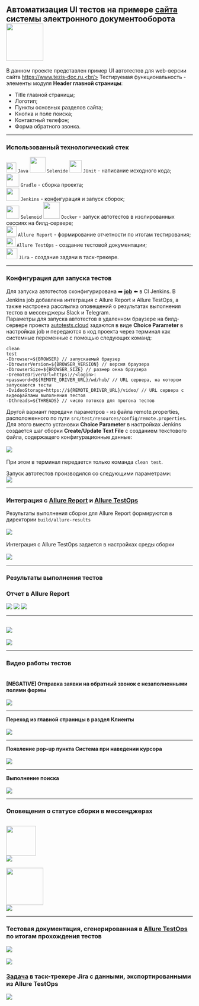 ## Автоматизация UI тестов на примере [сайта](https://www.tezis-doc.ru/) системы электронного документооборота <img src="src/test/resources/images/logos/tezis.svg" width="100" />
В данном проекте представлен пример UI автотестов для web-версии сайта https://www.tezis-doc.ru.<br/>
Тестируемая функциональность - элементы модуля **Header главной страницы**:
- Title главной страницы;
- Логотип;
- Пункты основных разделов сайта;
- Кнопка и поле поиска;
- Контактный телефон;
- Форма обратного звонка.
---
### Использованный технологический стек
<img src="src/test/resources/images/logos/java.svg" width="27" /> `Java` 
<img src="src/test/resources/images/logos/selenide.svg" width="42" /> `Selenide` 
<img src="src/test/resources/images/logos/junit.svg" width="33" /> `JUnit` - написание исходного кода;<br/>
<img src="src/test/resources/images/logos/gradle.svg" width="35" height="35" /> `Gradle` - сборка проекта;<br/>
<img src="src/test/resources/images/logos/jenkins.svg" width="35" height="35" /> `Jenkins` - конфигурация и запуск сборок;<br/>
<img src="src/test/resources/images/logos/selenoid.svg" width="35" /> `Selenoid` 
<img src="src/test/resources/images/logos/docker.svg" width="45" /> `Docker` - запуск автотестов в изолированных сессиях на билд-сервере;<br/>
<img src="src/test/resources/images/logos/allure.svg" width="28" /> `Allure Report` - формирование отчетности по итогам тестирования;<br/>
<img src="src/test/resources/images/logos/allure_testops.svg" width="24.5" /> `Allure TestOps` - создание тестовой документации;<br/>
<img src="src/test/resources/images/logos/jira.svg" width="30" /> `Jira` - создание задачи в таск-трекере.


---
### Конфигурация для запуска тестов
Для запуска автотестов сконфигурирована :arrow_right: **[job](https://jenkins.autotests.cloud/job/08-WakeUpTheo-Tezis/)** :arrow_left: в CI Jenkins. В Jenkins job добавлена интеграция с Allure Report и Allure TestOps, а также настроена расслылка оповещений о результатах выполнения тестов в мессенджеры Slack и Telegram.<br/>
Параметры для запуска автотестов в удаленном браузере на билд-сервере проекта [autotests.cloud](https://selenoid.autotests.cloud/) задаются в виде **Choice Parameter** в настройках job и передаются в код проекта через терминал как системные переменные с помощью следующих команд:

```
clean
test
-Dbrowser=${BROWSER} // запускаемый браузер
-DbrowserVersion=${BROWSER_VERSION} // версия браузера
-DbrowserSize=${BROWSER_SIZE} // размер окна браузера
-DremoteDriverUrl=https://<login>:<password>@${REMOTE_DRIVER_URL}/wd/hub/ // URL сервера, на котором запускаются тесты
-DvideoStorage=https://${REMOTE_DRIVER_URL}/video/ // URL сервера с видеофайлами выполнения тестов
-Dthreads=${THREADS} // число потоков для прогона тестов
```
Другой вариант передачи параметров - из файла remote.properties, расположенного по пути `src/test/resources/config/remote.properties`. Для этого вместо установки **Choice Parameter** в настройках Jenkins создается шаг сборки **Create/Update Text File** с созданием текстового файла, содержащего конфигурационные данные:<br/><br/>
![](src/test/resources/images/screenshots/remote_properties.png)<br/><br/>
При этом в терминал передается только команда `clean test`.


Запуск автотестов производился со следующими параметрами:<br/>
![](src/test/resources/images/screenshots/build_params.png)

---
### Интеграция с [Allure Report](https://docs.qameta.io/allure-report/) и [Allure TestOps](https://docs.qameta.io/allure-testops/)
Результаты выполнения сборки для Allure Report формируются в директории `build/allure-results`<br/><br/>
![](src/test/resources/images/screenshots/allure_task.png)<br/><br/>
Интеграция с Allure TestOps задается в настройках среды сборки<br/><br/>
![](src/test/resources/images/screenshots/allure-server.png)

---
### Результаты выполнения тестов


### Отчет в Allure Report
![](src/test/resources/images/screenshots/allure_3.png)
![](src/test/resources/images/screenshots/allure_4.png)
![](src/test/resources/images/screenshots/allure_5.png)

---
![](src/test/resources/images/screenshots/allure_1.png)
---
![](src/test/resources/images/screenshots/allure_2.png)

---
### Видео работы тестов<br/><br/>
**[NEGATIVE] Отправка заявки на обратный звонок с незаполненными полями формы**<br/><br/>
![](src/test/resources/images/attachs/blank_callback_form.gif)

---
**Переход из главной страницы в раздел Клиенты**<br/><br/>
![](src/test/resources/images/attachs/go_to_link.gif)

---
**Появление pop-up пункта Система при наведении курсора**<br/><br/>
![](src/test/resources/images/attachs/popup.gif)

---
**Выполнение поиска**<br/><br/>
![](src/test/resources/images/attachs/search.gif)

---
### Оповещения о статусе сборки в мессенджерах
<img src="src/test/resources/images/logos/slack.svg" width="80" /><br/>
![](src/test/resources/images/screenshots/slack_notice.png)
---
<img src="src/test/resources/images/logos/telegram.svg" width="100" /><br/>
![](src/test/resources/images/screenshots/telegram_notice.png)

---
### Тестовая документация, сгенерированная в [Allure TestOps](https://allure.autotests.cloud/project/670/dashboards) по итогам прохождения тестов
![](src/test/resources/images/screenshots/allure_testops_1.png)<br/><br/>
![](src/test/resources/images/screenshots/allure_testops_2.png)

### [Задача](https://jira.autotests.cloud/browse/HOMEWORK-293) в таск-трекере Jira с данными, экспортированными из Allure TestOps
![](src/test/resources/images/screenshots/jira_task.png)
